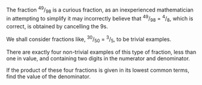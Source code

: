 The fraction <sup>49</sup>/<sub>98</sub> is a curious fraction, as an
inexperienced mathematician in attempting to simplify it may incorrectly
believe that <sup>49</sup>/<sub>98</sub> = <sup>4</sup>/<sub>8</sub>,
which is correct, is obtained by cancelling the 9s.

We shall consider fractions like, <sup>30</sup>/<sub>50</sub> =
<sup>3</sup>/<sub>5</sub>, to be trivial examples.

There are exactly four non-trivial examples of this type of fraction,
less than one in value, and containing two digits in the numerator and
denominator.

If the product of these four fractions is given in its lowest common
terms, find the value of the denominator.
